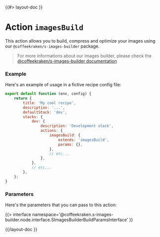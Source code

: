 <!--
/**
 * @name            imagesBuild
 *
 * @TODO            namespace       doc.recipes.actions
 *
 * @type            Markdown
 * @platform        md
 * @status          stable
 * @menu            Documentation / Recipes / Actions          /doc/recipes/actions/imagesBuild
 *
 * @since           2.0.0
 * @author    Olivier Bossel <olivier.bossel@gmail.com> (https://coffeekraken.io)
 */
-->

{{#> layout-doc }}

# Action `imagesBuild`

This action allows you to build, compress and optimize your images using our `@coffeekraken/s-images-builder` package.

> For more informations about our images builder, please check the [@coffeekraken/s-images-builder documentation](/@coffeekraken/s-images-builder/doc/readme)

### Example

Here's an example of usage in a fictive recipe config file:

```js
export default function (env, config) {
    return {
        title: 'My cool recipe',
        description: '...',
        defaultStack: 'dev',
        stacks: {
            dev: {
                description: 'Development stack',
                actions: {
                    imagesBuild: {
                        extends: 'imagesBuild',
                        params: {},
                    },
                    // etc...
                },
            },
            // etc...
        },
    };
}
```

### Parameters

Here's the parameters that you can pass to this action:

{{> interface namespace='@coffeekraken.s-images-builder.node.interface.SImagesBuilderBuildParamsInterface' }}

{{/layout-doc }}
